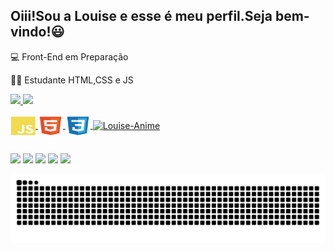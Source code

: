 ## Oiii!Sou a Louise e esse é meu perfil.Seja bem-vindo!😃

💻 Front-End em Preparação

👨‍💻 Estudante HTML,CSS e JS

<div>
  <a href="https://github.com/louisebatistuta">
  <img height="180em" src="https://github-readme-stats.vercel.app/api?username=louisebatistuta&show_icons=false&theme=radical&include_all_commits=true&count_private=true"/>
  <img height="180em" src="https://github-readme-stats.vercel.app/api/top-langs/?username=louisebatistuta&layout=compact&langs_count=7&theme=radical"/>
</div>
<div style="display: inline_block"><br>
  <img align="center" alt="Louise-Js" height="30" width="40" src="https://raw.githubusercontent.com/devicons/devicon/master/icons/javascript/javascript-plain.svg">
  <img align="center" alt="Louise-HTML" height="30" width="40" src="https://raw.githubusercontent.com/devicons/devicon/master/icons/html5/html5-original.svg">
  <img align="center" alt="Louise-CSS" height="30" width="40" src="https://raw.githubusercontent.com/devicons/devicon/master/icons/css3/css3-original.svg">
  <img align="center" alt="Louise-Anime" height="100" width="100" src="https://giphy.com/embed/bqbDrEpqywVqfE7fmi"> 
       
  
  ##

<div> 
  <a href="https://br.pinterest.com/lbatistuta/" target="_blank"><img src="https://aleen42.github.io/badges/src/pinterest.svg" target="_blank"></a>
  <a href="https://www.instagram.com/louise.batistuta/" target="_blank"><img src="https://img.shields.io/badge/-Instagram-%23E4405F?style=for-the-badge&logo=instagram&logoColor=white" target="_blank"></a>
 	<a href="https://www.facebook.com/louise.batistuta/" target="_blank"><img src="https://img.shields.io/badge/Facebook-1877F2?style=for-the-badge&logo=facebook&logoColor=white" target="_blank"></a>
  <a href = "mailto:louise.batistuta@gmail.com"><img src="https://img.shields.io/badge/-Gmail-%23333?style=for-the-badge&logo=gmail&logoColor=white" target="_blank"></a>
  <a href="https://www.linkedin.com/in/louisebatistuta/" target="_blank"><img src="https://img.shields.io/badge/-LinkedIn-%230077B5?style=for-the-badge&logo=linkedin&logoColor=white" target="_blank"></a> 
 
 ![Snake animation](https://github.com/louisebatistuta/louisebatistuta/blob/output/github-contribution-grid-snake.svg)
 
 
</div>

